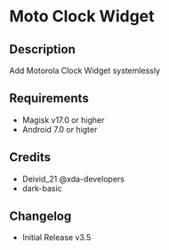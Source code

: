 # Moto Clock Widget

## Description
Add Motorola Clock Widget systemlessly

## Requirements
* Magisk v17.0 or higher
* Android 7.0 or higter

## Credits
* Deivid_21 @xda-developers
* dark-basic

## Changelog 
* Initial Release v3.5

   

